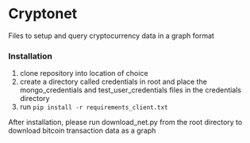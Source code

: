 # Cryptonet
Files to setup and query cryptocurrency data in a graph format

### Installation
1. clone repository into location of choice
2. create a directory called credentials in root and place the mongo_credentials and test_user_credentials files in the credentials directory
3. run `pip install -r requirements_client.txt`

After installation, please run download_net.py from the root directory to download bitcoin transaction data as a graph
